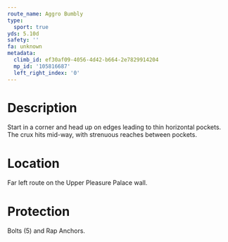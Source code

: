 ```yaml
---
route_name: Aggro Bumbly
type:
  sport: true
yds: 5.10d
safety: ''
fa: unknown
metadata:
  climb_id: ef30af09-4056-4d42-b664-2e7829914204
  mp_id: '105816687'
  left_right_index: '0'
---
```

# Description
Start in a corner and head up on edges leading to thin horizontal pockets.  The crux hits mid-way, with strenuous reaches between pockets.

# Location
Far left route on the Upper Pleasure Palace wall.

# Protection
Bolts (5) and Rap Anchors.
